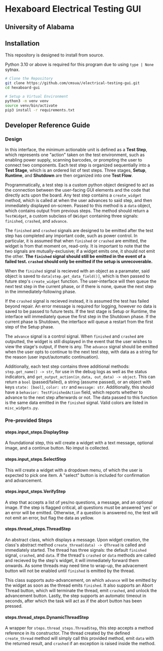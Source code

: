 # Hexaboard Electrical Testing GUI

## University of Alabama

## Installation

This repository is designed to install from source.

Python 3.10 or above is required for this program due to using `type | None` sytnax.

```bash
# Clone the Repository
git clone https://github.com/cmsua//electrical-testing-gui.git
cd hexaboard-gui

# Setup a Virtual Environment
python3 -m venv venv
source venv/bin/activate
pip3 install -r requirements.txt
```

## Developer Reference Guide

### Design

In this interface, the minimum actionable unit is defined as a **Test Step**, which represents one "action" taken on the test environment, such as enabling power supply, scanning barcodes, or prompting the user to connect two components. Each test step is organized sequentially into a **Test Stage**, which is an ordered list of test steps. Three stages, **Setup**, **Runtime**, and **Shutdown** are then organized into one **Test Flow**.

Programmatically, a test step is a custom python object designed to act as the connection between the user-facing GUI elements and the code that directly acts upon the board. Any test step contains a `create_widget` method, which is called at when the user advances to said step, and then immediately displayed on-screen. Passed to this method is a `data` object, which contains output from previous steps. The method should return a `TestWidget`, a custom subclass of `QWidget` containing three signals: `finished`, `crashed`, and `advance`.

The `finished` and `crashed` signals are designed to be emitted after the test step has completed any important code, such as power control. In particular, it is assumed that when `finished` or `crashed` are emitted, the widget is from that moment on, read-only. It is important to note that the two signals are mutually-exclusive; if a widget emits one, it should not emit the other. **The `finished` signal should still be emitted in the event of a failed test. `crashed` should only be emitted if the setup is unrecoverable.**

When the `finished` signal is recieved with an object as a paramater, said object is saved to `data[step.get_data_field()]`, which is then passed to future step's `create_widget` function. The user-interface will then queue the next test step in the current phase, or if there is none, queue the next step in the immediately-following phase.

If the `crashed` signal is recieved instead, it is assumed the test has failed beyond repair. An error message is required for logging, however no data is saved to be passed to future tests. If the test stage is Setup or Runtime, the interface will immediately queue the first step in the Shutdown phase. If the current phase is Shutdown, the interface will queue a restart from the  first step of the Setup phase.

The `advance` signal is a control signal. When `finished` and `crashed` are outputted, the widget is still displayed in the event that the user wishes to view the stage's output, if there is any. The `advance` signal should be emitted when the user opts to continue to the next test step, with data as a string for the reason (user input/automatic continuation).

Additionally, each test step contains three additional methods: `step.get_name() -> str`, for use in the debug logs as well as the status indicators, and `get_output_action(in_data, out_data) -> object`. This can return a `bool` (passed/failed), a string (assume passed), or an object with keys `state: [bool]`, `color: str` and `message: str`. Additionally, this should have a `behavior: TestFinishedAction` field, which reports whether to advance to the next step afterwards or not. The data passed to this function is the same data emitted in the `finished` signal. Valid colors are listed in `misc_widgets.py`.

### Pre-provided Steps

#### steps.input_steps.DisplayStep

A foundational step, this will create a widget with a text message, optional image, and a continue button. No imput is collected.

#### steps.input_steps.SelectStep

This will create a widget with a dropdown menu, of which the user is expected to pick one item. A "select" button is included for confirmation and advancement.

#### steps.input_steps.VerifyStep

A step that accepts a list of yes/no questions, a message, and an optional image. If the step is flagged critical, all questions must be answered 'yes' or an error will be emitted. Otherwise, if a question is answered no, the test will not emit an error, but flag the data as yellow.

#### steps.thread_steps.ThreadStep

An abstract class, which displays a message. Upon widget creation, the class's abstract method `create_thread(data) -> QThread` is called and immediately started. The thread has three signals: the default `finished` signal, `crashed`, and `data`. If the thread's `crashed` or `data` methods are called and recieved by the step's widget, it will immediately forward them onwards. As some threads may need time to wrap-up, the advacement button will not be enabled until `finished` is emitted by the thread.

This class supports auto-advancement, on which `advance` will be emitted by the widget as soon as the thread emits `finished`. It also supports an Abort Thread button, which will terminate the thread, emit `crashed`, and unlock the advancement button. Lastly, the step supports an automatic timeout in seconds, after which the task will act as if the abort button has been pressed.

#### steps.thread_steps.DynamicThreadStep

A wrapper for `steps.thread_steps.ThreadStep`, this step accepts a method reference in its constructor. The thread created by the defined `create_thread` method will simply call this provided method, emit `data` with the returned result, and `crashed` if an exception is raised inside the method.
